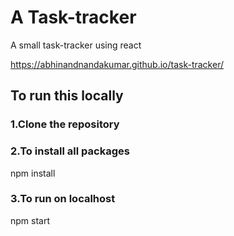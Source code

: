# A Task-tracker

A small task-tracker using react

https://abhinandnandakumar.github.io/task-tracker/

## To run this locally 

### 1.Clone the repository 

### 2.To install all packages
npm install

### 3.To run on localhost
npm start 



